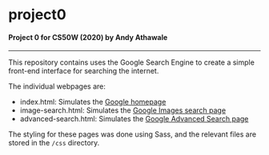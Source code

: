# project0

#### Project 0 for CS50W (2020) by Andy Athawale

---

This repository contains uses the Google Search Engine to create a simple front-end interface for searching the internet.

The individual webpages are:
- index.html: Simulates the [Google homepage](google.com)
- image-search.html: Simulates the [Google Images search page](images.google.com)
- advanced-search.html: Simulates the [Google Advanced Search page](google.com/advanced_search)

The styling for these pages was done using Sass, and the relevant files are stored in the `/css` directory.